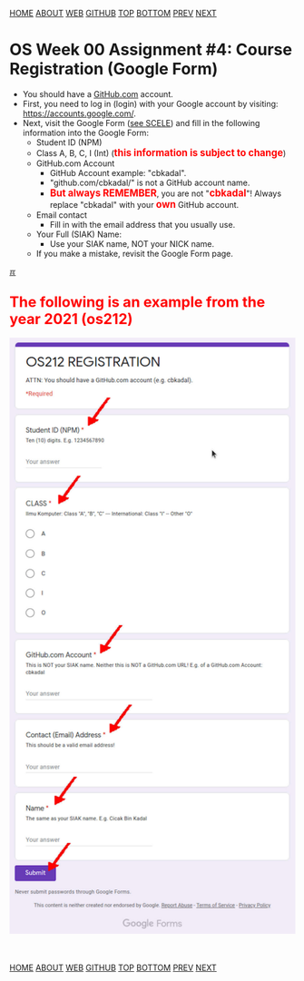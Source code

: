 ---
---
[HOME](index.md)
[ABOUT](README.md)
[WEB](https://osp4diss.vlsm.org/)
[GITHUB](https://github.com/os2xx/osp4diss/)
[TOP](#)
[BOTTOM](#endofpage)
[PREV](W00-03.md)
[NEXT](W00-05.md)

# OS Week 00 Assignment #4: Course Registration (Google Form)

* You should have a [GitHub.com](https://github.com/) account.
* First, you need to log in (login) with your Google account by visiting:
  <https://accounts.google.com/>.
* Next, visit the Google Form 
  ([see SCELE](https://scele.cs.ui.ac.id/mod/forum/discuss.php?d=45533)) 
  and fill in the following information into the Google Form:
  * Student ID (NPM)
  * Class A, B, C, I (Int) (<span style="color:red; font-weight:bold; font-size:larger;">this
    information is subject to change</span>)
  * GitHub.com Account
    * GitHub Account example: "cbkadal".
    * "github.com/cbkadal/" is not a GitHub account name.
    *  <span style="color:red; font-weight:bold; font-size:larger;">But always REMEMBER</span>,
         you are not "<span style="color:red; font-weight:bold; font-size:larger;">cbkadal</span>"!
         Always replace "cbkadal" with your
         <span style="color:red; font-weight:bold; font-size:larger;">own</span>
         GitHub account.
  * Email contact
    * Fill in with the email address that you usually use.
  * Your Full (SIAK) Name:
    * Use your SIAK name, NOT your NICK name.
  * If you make a mistake, revisit the Google Form page.

[&#x213C;](#)<br id="idx01">
## <span style="color:red; font-weight:bold; font-size:larger;">The following is an example from the year 2021 (os212)</span>

<img src="pictures/os-github0.jpg"  width="960">

<br id="endofpage"><br>
[HOME](index.md)
[ABOUT](README.md)
[WEB](https://osp4diss.vlsm.org/)
[GITHUB](https://github.com/os2xx/osp4diss)
[TOP](#)
[BOTTOM](#endofpage)
[PREV](W00-03.md)
[NEXT](W00-05.md)
<br>

